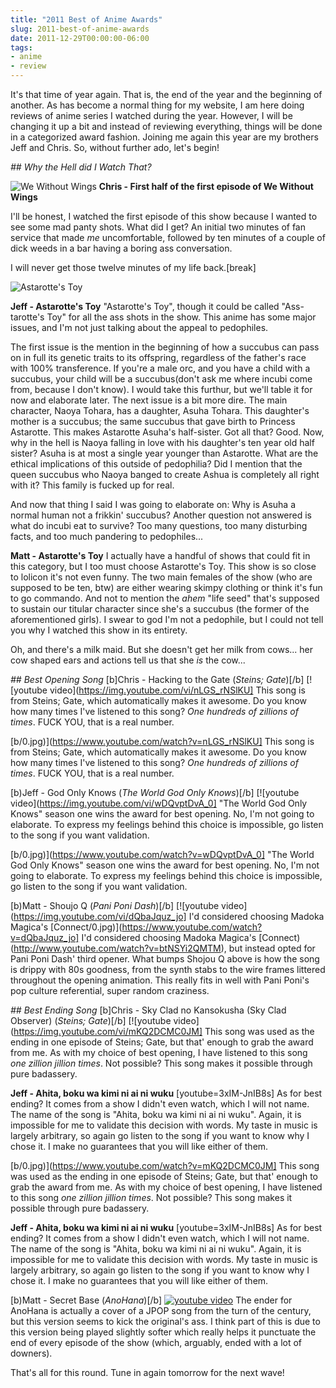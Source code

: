 ```yaml
---
title: "2011 Best of Anime Awards"
slug: 2011-best-of-anime-awards
date: 2011-12-29T00:00:00-06:00
tags:
- anime
- review
---
```

It's that time of year again. That is, the end of the year and the beginning of another. As has become a normal thing for my website, I am here doing reviews of anime series I watched during the year. However, I will be changing it up a bit and instead of reviewing everything, things will be done in a categorized award fashion. Joining me again this year are my brothers Jeff and Chris. So, without further ado, let's begin!

_## Why the Hell did I Watch That?_

![](http://images.dxprog.com/blog/2011_reviews_wings.jpg "We Without Wings")
**Chris - First half of the first episode of We Without Wings**

I'll be honest, I watched the first episode of this show because I wanted to see some mad panty shots.  What did I get?  An initial two minutes of fan service that made _me_ uncomfortable, followed by ten minutes of a couple of dick weeds in a bar having a boring ass conversation.

I will never get those twelve minutes of my life back.[break]

![](http://images.dxprog.com/blog/2011_reviews_astarotte.jpg "Astarotte's Toy")

**Jeff - Astarotte's Toy**
"Astarotte's Toy", though it could be called "Ass-tarotte's Toy" for all the ass shots in the show. This anime has some major issues, and I'm not just talking about the appeal to pedophiles.

The first issue is the mention in the beginning of how a succubus can pass on in full its genetic traits to its offspring, regardless of the father's race with 100% transference. If you're a male orc, and you have a child with a succubus, your child will be a succubus(don't ask me where incubi come from, because I don't know). I would take this furthur, but we'll table it for now and elaborate later. The next issue is a bit more dire. The main character, Naoya Tohara, has a daughter, Asuha Tohara. This daughter's mother is a succubus; the same succubus that gave birth to Princess Astarotte. This makes Astarotte Asuha's half-sister. Got all that? Good. Now, why in the hell is Naoya falling in love with his daughter's ten year old half sister? Asuha is at most a single year younger than Astarotte. What are the ethical implications of this outside of pedophilia? Did I mention that the queen succubus who Naoya banged to create Ashua is completely all right with it? This family is fucked up for real.

And now that thing I said I was going to elaborate on: Why is Asuha a normal human not a frikkin' succubus? Another question not answered is what do incubi eat to survive? Too many questions, too many disturbing facts, and too much pandering to pedophiles...


**Matt - Astarotte's Toy**
I actually have a handful of shows that could fit in this category, but I too must choose Astarotte's Toy. This show is so close to lolicon it's not even funny. The two main females of the show (who are supposed to be ten, btw) are either wearing skimpy clothing or think it's fun to go commando. And not to mention the *ahem* "life seed" that's supposed to sustain our titular character since she's a succubus (the former of the aforementioned girls). I swear to god I'm not a pedophile, but I could not tell you why I watched this show in its entirety.

Oh, and there's a milk maid. But she doesn't get her milk from cows... her cow shaped ears and actions tell us that she _is_ the cow...

_## Best Opening Song_
[b]Chris - Hacking to the Gate (_Steins; Gate_)[/b]
[![youtube video](https://img.youtube.com/vi/nLGS_rNSlKU]
This song is from Steins; Gate, which automatically makes it awesome.  Do you know how many times I've listened to this song?  _One hundreds of zillions of times_.  FUCK YOU, that is a real number.

[b/0.jpg)](https://www.youtube.com/watch?v=nLGS_rNSlKU]
This song is from Steins; Gate, which automatically makes it awesome.  Do you know how many times I've listened to this song?  _One hundreds of zillions of times_.  FUCK YOU, that is a real number.

[b)Jeff - God Only Knows (_The World God Only Knows_)[/b]
[![youtube video](https://img.youtube.com/vi/wDQvptDvA_0]
"The World God Only Knows" season one wins the award for best opening. No, I'm not going to elaborate. To express my feelings behind this choice is impossible, go listen to the song if you want validation.

[b/0.jpg)](https://www.youtube.com/watch?v=wDQvptDvA_0]
"The World God Only Knows" season one wins the award for best opening. No, I'm not going to elaborate. To express my feelings behind this choice is impossible, go listen to the song if you want validation.

[b)Matt - Shoujo Q (_Pani Poni Dash_)[/b]
[![youtube video](https://img.youtube.com/vi/dQbaJquz_jo]
I'd considered choosing Madoka Magica's [Connect/0.jpg)](https://www.youtube.com/watch?v=dQbaJquz_jo]
I'd considered choosing Madoka Magica's [Connect)(http://www.youtube.com/watch?v=btNSYi2QMTM), but instead opted for Pani Poni Dash' third opener. What bumps Shojou Q above is how the song is drippy with 80s goodness, from the synth stabs to the wire frames littered throughout the opening animation. This really fits in well with Pani Poni's pop culture referential, super random craziness.

_## Best Ending Song_
[b]Chris - Sky Clad no Kansokusha (Sky Clad Observer) (_Steins; Gate_)[/b]
[![youtube video](https://img.youtube.com/vi/mKQ2DCMC0JM]
This song was used as the ending in one episode of Steins; Gate, but that' enough to grab the award from me.  As with my choice of best opening, I have listened to this song _one zillion jillion times_.  Not possible?  This song makes it possible through pure badassery.

**Jeff - Ahita, boku wa kimi ni ai ni wuku**
[youtube=3xIM-JnIB8s]
As for best ending? It comes from a show I didn't even watch, which I will not name. The name of the song is "Ahita, boku wa kimi ni ai ni wuku". Again, it is impossible for me to validate this decision with words. My taste in music is largely arbitrary, so again go listen to the song if you want to know why I chose it.
I make no guarantees that you will like either of them.

[b/0.jpg)](https://www.youtube.com/watch?v=mKQ2DCMC0JM]
This song was used as the ending in one episode of Steins; Gate, but that' enough to grab the award from me.  As with my choice of best opening, I have listened to this song _one zillion jillion times_.  Not possible?  This song makes it possible through pure badassery.

**Jeff - Ahita, boku wa kimi ni ai ni wuku**
[youtube=3xIM-JnIB8s]
As for best ending? It comes from a show I didn't even watch, which I will not name. The name of the song is "Ahita, boku wa kimi ni ai ni wuku". Again, it is impossible for me to validate this decision with words. My taste in music is largely arbitrary, so again go listen to the song if you want to know why I chose it.
I make no guarantees that you will like either of them.

[b)Matt - Secret Base (_AnoHana_)[/b]
[![youtube video](https://img.youtube.com/vi/asQHzJYIF2A/0.jpg)](https://www.youtube.com/watch?v=asQHzJYIF2A)
The ender for AnoHana is actually a cover of a JPOP song from the turn of the century, but this version seems to kick the original's ass. I think part of this is due to this version being played slightly softer which really helps it punctuate the end of every episode of the show (which, arguably, ended with a lot of downers).

That's all for this round. Tune in again tomorrow for the next wave!
